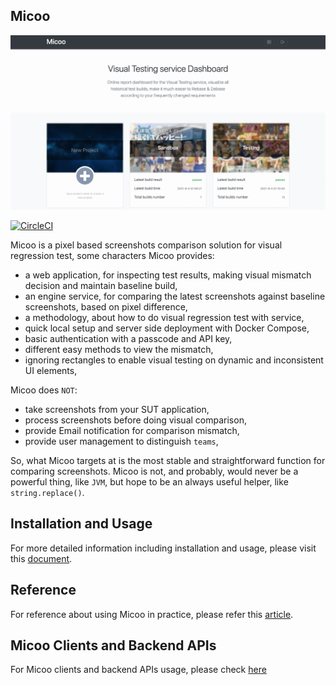 Micoo
--

![micoo.gif](./docs/images/micoo.gif)

[![CircleCI](https://circleci.com/gh/Mikuu/Micoo.svg?style=svg)](https://circleci.com/gh/Mikuu/Micoo)

Micoo is a pixel based screenshots comparison solution for visual regression test, some characters Micoo provides:

* a web application, for inspecting test results, making visual mismatch decision and maintain baseline build,
* an engine service, for comparing the latest screenshots against baseline screenshots, based on pixel difference,
* a methodology, about how to do visual regression test with service,
* quick local setup and server side deployment with Docker Compose,
* basic authentication with a passcode and API key,
* different easy methods to view the mismatch,
* ignoring rectangles to enable visual testing on dynamic and inconsistent UI elements,

Micoo does `NOT`:
* take screenshots from your SUT application,
* process screenshots before doing visual comparison,
* provide Email notification for comparison mismatch,
* provide user management to distinguish `teams`,

So, what Micoo targets at is the most stable and straightforward function for comparing screenshots. Micoo is not, and probably, would never be a powerful thing, like `JVM`, but hope to be an always useful helper, like `string.replace()`.

## Installation and Usage
For more detailed information including installation and usage, please visit this [document](https://arxman.com/micoo/).

## Reference
For reference about using Micoo in practice, please refer this [article](https://mikuu.medium.com/ui-visual-regression-testing-with-micoo-12c7a4a036b9).

## Micoo Clients and Backend APIs
For Micoo clients and backend APIs usage, please check [here](https://github.com/Mikuu/Micoo/tree/master/clients)